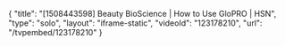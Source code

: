 {
    "title": "[1508443598] Beauty BioScience | How to Use GloPRO | HSN",
    "type": "solo",
    "layout": "iframe-static",
    "videoId": "123178210",
    "url": "\/tvpembed\/123178210"
}